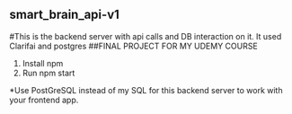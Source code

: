 ## smart_brain_api-v1
#This is the backend server with api calls and DB interaction on it. It used Clarifai and postgres 
##FINAL PROJECT FOR MY UDEMY COURSE
1. Install npm
2. Run npm start

*Use PostGreSQL instead of my SQL for this backend server to work with your frontend app.
